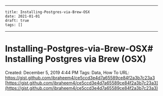 
---
    title: Installing-Postgres-via-Brew-OSX
    date: 2021-01-01    
    draft: true
    tags: []
---
# Installing-Postgres-via-Brew-OSX# Installing Postgres via Brew (OSX)
Created: December 5, 2019 4:44 PM
Tags: Data, How To
URL: https://gist.github.com/ibraheem4/ce5ccd3e4d7a65589ce84f2a3b7c23a3
[https://gist.github.com/ibraheem4/ce5ccd3e4d7a65589ce84f2a3b7c23a3](https://gist.github.com/ibraheem4/ce5ccd3e4d7a65589ce84f2a3b7c23a3)
